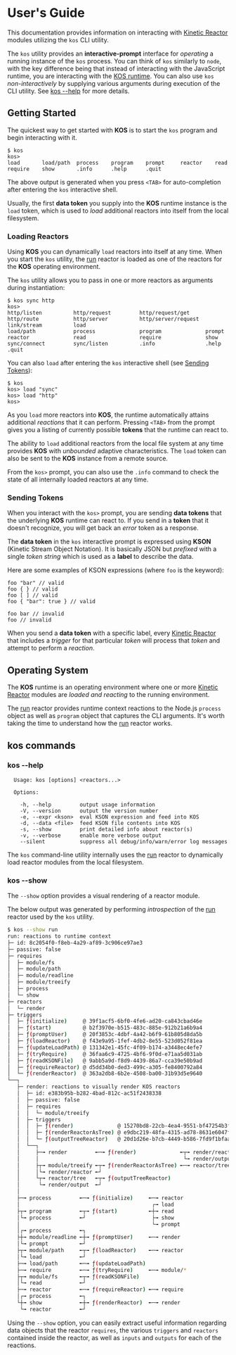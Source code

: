 # User's Guide

This documentation provides information on interacting with [Kinetic Reactor](./intro.md#kinetic-reactor) modules utilizing the `kos` CLI utility.

The `kos` utility provides an **interactive-prompt** interface for *operating* a running instance of the `kos` process. You can think of `kos` similarly to `node`, with the key difference being that instead of interacting with the JavaScript runtime, you are interacting with the [KOS runtime](#operating-system). You can also use `kos` *non-interactively* by supplying various arguments during execution of the CLI utility.  See [kos --help](#kos-help) for more details.

## Getting Started

The quickest way to get started with **KOS** is to start the `kos` program and begin interacting with it.
```
$ kos
kos>
load       load/path  process    program    prompt     reactor    read       require    show       .info      .help      .quit      
```
The above output is generated when you press `<TAB>` for auto-completion after entering the `kos` interactive shell.

Usually, the first **data token** you supply into the **KOS** runtime instance is the `load` token, which is used to *load* additional reactors into itself from the local filesystem.

### Loading Reactors

Using **KOS** you can dynamically `load` reactors into itself at any time.  When you start the `kos` utility, the [run](../reactors/run.md) reactor is loaded as one of the reactors for the **KOS** operating environment.

The `kos` utility allows you to pass in one or more reactors as arguments during instantiation:
```
$ kos sync http
kos> 
http/listen          http/request         http/request/get     http/route           http/server          http/server/request  link/stream          load
load/path            process              program              prompt               reactor              read                 require              show
sync/connect         sync/listen          .info                .help                .quit                
```
You can also `load` after entering the `kos` interactive shell (see [Sending Tokens](#sending-tokens)):
```
$ kos
kos> load "sync"
kos> load "http"
kos>
```
As you `load` more reactors into **KOS**, the runtime automatically attains additional *reactions* that it can perform.  Pressing `<TAB>` from the prompt gives you a listing of currently possible **tokens** that the runtime can react to.

The ability to `load` additional reactors from the local file system at any time provides **KOS** with *unbounded* adaptive characteristics. The `load` token can also be sent to the **KOS** instance from a remote source.

From the `kos>` prompt, you can also use the `.info` command to check the state of all internally loaded reactors at any time.

### Sending Tokens

When you interact with the `kos>` prompt, you are sending **data tokens** that the underlying **KOS** runtime can react to.  If you send in a **token** that it doesn't recognize, you will get back an *error* token as a response.

The **data token** in the `kos` interactive prompt is expressed using **KSON** (Kinetic Stream Object Notation).  It is basically JSON but *prefixed* with a single *token string* which is used as a **label** to describe the data.

Here are some examples of KSON expressions (where `foo` is the keyword):
```
foo "bar" // valid
foo { } // valid
foo [ ] // valid
foo { "bar": true } // valid

foo bar // invalid
foo // invalid
```

When you send a **data token** with a specific label, every [Kinetic Reactor](./intro.md#kinetic-reactor) that includes a *trigger* for that particular *token* will process that *token* and attempt to perform a *reaction*.


## Operating System 

The **KOS** runtime is an operating environment where one or more [Kinetic Reactor](./intro.md#kinetic-reactor) modules are *loaded and reacting* to the running environment.

The [run](../reactors/run.md) reactor provides runtime context reactions to the Node.js `process` object as well as `program` object that captures the CLI arguments.  It's worth taking the time to understand how the [run](../reactors/run.md) reactor works.

## kos commands

### kos --help

```
  Usage: kos [options] <reactors...>

  Options:

    -h, --help         output usage information
    -V, --version      output the version number
    -e, --expr <kson>  eval KSON expression and feed into KOS
    -d, --data <file>  feed KSON file contents into KOS
    -s, --show         print detailed info about reactor(s)
    -v, --verbose      enable more verbose output
    --silent           suppress all debug/info/warn/error log messages
```

The `kos` command-line utility internally uses the [run](../reactors/run.md) reactor to dynamically load reactor modules from the local filesystem.

### kos --show

The `--show` option provides a visual rendering of a reactor module.

The below output was generated by performing *introspection* of the [run](../reactors/run.md) reactor used by the `kos` utility.

```bash
$ kos --show run
run: reactions to runtime context
├─ id: 8c2054f0-f8eb-4a29-af89-3c906ce97ae3
├─ passive: false
├─ requires
│  ├─ module/fs
│  ├─ module/path
│  ├─ module/readline
│  ├─ module/treeify
│  ├─ process
│  └─ show
├─ reactors
│  └─ render
├─ triggers
│  ├─ ƒ(initialize)     @ 39f1acf5-6bf0-4fe6-ad20-ca843cbad46e
│  ├─ ƒ(start)          @ b2f3970e-b515-483c-885e-912b21a6b9a4
│  ├─ ƒ(promptUser)     @ 20f3853c-4dbf-4a42-b6f9-61b805d8da5b
│  ├─ ƒ(loadReactor)    @ f43e9a95-1fef-4db2-8e55-523d052f81ea
│  ├─ ƒ(updateLoadPath) @ 131342e1-45fc-4f09-b174-a3448ec4efe7
│  ├─ ƒ(tryRequire)     @ 36faa6c9-4725-4bf6-9f0d-e71aa5d031ab
│  ├─ ƒ(readKSONFile)   @ 9abb5a9d-f8d9-4439-86a7-cca39e50b9ad
│  ├─ ƒ(requireReactor) @ d5dd34b0-ded3-499c-a305-fe8400792a84
│  └─ ƒ(renderReactor)  @ 363a2db8-6b2e-4508-ba00-31b93d5e9640
└──┐
   ├─ render: reactions to visually render KOS reactors
   │  ├─ id: e383b95b-b282-4bad-812c-ac51f2438338
   │  ├─ passive: false
   │  ├─ requires
   │  │  └─ module/treeify
   │  ├─ triggers
   │  │  ├─ ƒ(render)              @ 15270bd8-22cb-4ea4-9551-bf47254b3f32
   │  │  ├─ ƒ(renderReactorAsTree) @ e9dbc219-48fa-4315-ad78-8631e6047f15
   │  │  └─ ƒ(outputTreeReactor)   @ 20d1d26e-b7cb-4449-b586-7fd9f1bfaa8a
   │  └──┐
   │     ├─╼ render         ╾─╼ ƒ(render)              ╾┬╼ render/reactor
   │     │                                              └╼ render/output 
   │     ├┬╼ module/treeify ╾┬╼ ƒ(renderReactorAsTree) ╾─╼ reactor/tree  
   │     │└╼ render/reactor ╾┘                          
   │     └┬╼ reactor/tree   ╾┬╼ ƒ(outputTreeReactor)  
   │      └╼ render/output  ╾┘                          
   │
   ├─╼ process         ╾─╼ ƒ(initialize)     ╾─╼ reactor 
   │                                          ┌╼ load    
   ├┬╼ program         ╾┬╼ ƒ(start)          ╾┼╼ read    
   │└╼ process         ╾┘                     ├╼ show    
   │                                          └╼ prompt  
   │┌╼ process         ╾┐                     
   ├┼╼ module/readline ╾┼╼ ƒ(promptUser)     ╾─╼ render  
   │└╼ prompt          ╾┘                     
   ├┬╼ module/path     ╾┬╼ ƒ(loadReactor)    ╾─╼ reactor 
   │└╼ load            ╾┘                     
   ├─╼ load/path       ╾─╼ ƒ(updateLoadPath)
   ├─╼ require         ╾─╼ ƒ(tryRequire)     ╾─╼ module/*
   ├┬╼ module/fs       ╾┬╼ ƒ(readKSONFile)  
   │└╼ read            ╾┘                     
   ├─╼ reactor         ╾─╼ ƒ(requireReactor) ╾─╼ require 
   │┌╼ process         ╾┐                     
   └┼╼ show            ╾┼╼ ƒ(renderReactor)  ╾─╼ render  
    └╼ reactor         ╾┘                     
```

Using the `--show` option, you can easily extract useful information regarding data objects that the reactor `requires`, the various `triggers` and `reactors` contained inside the reactor, as well as `inputs` and `outputs` for each of the reactions.
